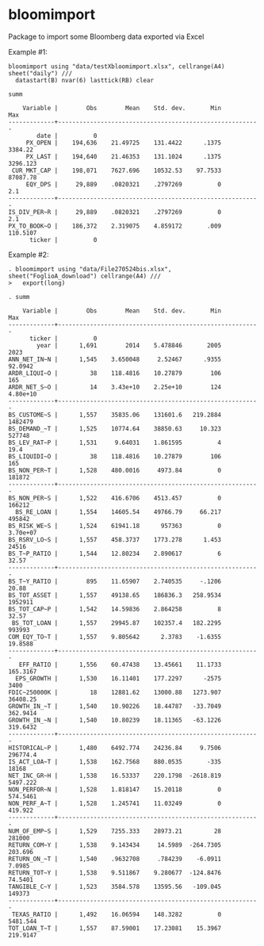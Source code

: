 # bloomimport
Package to import some Bloomberg data exported via Excel

Example #1:

    bloomimport using "data/testXbloomimport.xlsx", cellrange(A4) sheet("daily") ///
      datastart(B) nvar(6) lasttick(RB) clear

    summ

        Variable |        Obs        Mean    Std. dev.       Min        Max
    -------------+---------------------------------------------------------
            date |          0
         PX_OPEN |    194,636    21.49725    131.4422      .1375    3384.22
         PX_LAST |    194,640    21.46353    131.1024      .1375   3296.123
     CUR_MKT_CAP |    198,071    7627.696    10532.53    97.7533   87087.78
         EQY_DPS |     29,889    .0820321    .2797269          0        2.1
    -------------+---------------------------------------------------------
    IS_DIV_PER~R |     29,889    .0820321    .2797269          0        2.1
    PX_TO_BOOK~O |    186,372    2.319075    4.859172       .009   110.5107
          ticker |          0



Example #2:

    . bloomimport using "data/File270524bis.xlsx", sheet("FoglioA_download") cellrange(A4) ///
    >   export(long)

    . summ

        Variable |        Obs        Mean    Std. dev.       Min        Max
    -------------+---------------------------------------------------------
          ticker |          0
            year |      1,691        2014    5.478846       2005       2023
    ANN_NET_IN~N |      1,545    3.650048     2.52467      .9355    92.0942
    ARDR_LIQUI~O |         38    118.4816    10.27879        106        165
    ARDR_NET_S~O |         14    3.43e+10    2.25e+10        124   4.80e+10
    -------------+---------------------------------------------------------
    BS_CUSTOME~S |      1,557    35835.06    131601.6   219.2884    1482479
    BS_DEMAND_~T |      1,525    10774.64    38850.63     10.323     527748
    BS_LEV_RAT~P |      1,531     9.64031    1.861595          4       19.4
    BS_LIQUIDI~O |         38    118.4816    10.27879        106        165
    BS_NON_PER~T |      1,528    480.0016     4973.84          0     181872
    -------------+---------------------------------------------------------
    BS_NON_PER~S |      1,522    416.6706    4513.457          0     166212
      BS_RE_LOAN |      1,554    14605.54    49766.79     66.217     495842
    BS_RISK_WE~S |      1,524    61941.18      957363          0   3.70e+07
    BS_RSRV_LO~S |      1,557    458.3737    1773.278      1.453      24516
    BS_T~P_RATIO |      1,544    12.80234    2.890617          6      32.57
    -------------+---------------------------------------------------------
    BS_T~Y_RATIO |        895    11.65907    2.740535     -.1206      20.88
    BS_TOT_ASSET |      1,557    49138.65    186836.3   258.9534    1952911
    BS_TOT_CAP~P |      1,542    14.59836    2.864258          8      32.57
     BS_TOT_LOAN |      1,557    29945.87    102357.4   182.2295     993993
    COM_EQY_TO~T |      1,557    9.805642      2.3783    -1.6355    19.8588
    -------------+---------------------------------------------------------
       EFF_RATIO |      1,556    60.47438    13.45661    11.1733   165.3167
      EPS_GROWTH |      1,530    16.11401    177.2297      -2575       3400
    FDIC~250000K |         18    12881.62    13000.88   1273.907   36408.25
    GROWTH_IN_~T |      1,540    10.90226    18.44787   -33.7049   362.9414
    GROWTH_IN_~N |      1,540    10.80239    18.11365   -63.1226   319.6432
    -------------+---------------------------------------------------------
    HISTORICAL~P |      1,480    6492.774    24236.84     9.7506   296774.4
    IS_ACT_LOA~T |      1,538    162.7568    880.0535       -335      18168
    NET_INC_GR~H |      1,538    16.53337    220.1798  -2618.819   5497.222
    NON_PERFOR~N |      1,528    1.818147    15.20118          0   574.5461
    NON_PERF_A~T |      1,528    1.245741    11.03249          0    419.922
    -------------+---------------------------------------------------------
    NUM_OF_EMP~S |      1,529    7255.333    28973.21         28     281000
    RETURN_COM~Y |      1,538    9.143434     14.5989  -264.7305    203.696
    RETURN_ON_~T |      1,540    .9632708     .784239    -6.0911     7.0985
    RETURN_TOT~Y |      1,538    9.511867    9.280677  -124.8476    74.5401
    TANGIBLE_C~Y |      1,523    3584.578    13595.56   -109.045     149373
    -------------+---------------------------------------------------------
     TEXAS_RATIO |      1,492    16.06594    148.3282          0   5481.544
    TOT_LOAN_T~T |      1,557    87.59001    17.23081    15.3967   219.9147
